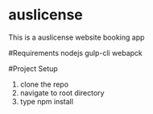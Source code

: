 # auslicense
This is a auslicense website booking app

#Requirements
nodejs
gulp-cli
webapck

#Project Setup
  1. clone the repo
  2. navigate to root directory
  3. type npm install
